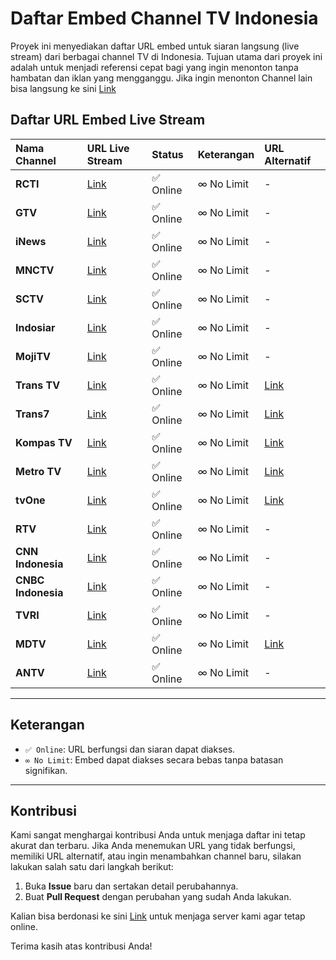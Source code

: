 # Daftar Embed Channel TV Indonesia

Proyek ini menyediakan daftar URL embed untuk siaran langsung (live stream) dari berbagai channel TV di Indonesia. Tujuan utama dari proyek ini adalah untuk menjadi referensi cepat bagi yang ingin menonton tanpa hambatan dan iklan yang mengganggu. Jika ingin menonton Channel lain bisa langsung ke sini [Link](https://stream.otakusubs.my.id/livetv)

## Daftar URL Embed Live Stream

| Nama Channel | URL Live Stream | Status | Keterangan | URL Alternatif |
| :--- | :--- | :--- | :--- | :--- |
| **RCTI** | [Link](https://jptv.otakutv.my.id/rcti) | ✅ Online | ∞ No Limit | - |
| **GTV** | [Link](https://jptv.otakutv.my.id/gtv) | ✅ Online | ∞ No Limit | - |
| **iNews** | [Link](https://jptv.otakutv.my.id/inews) | ✅ Online | ∞ No Limit | - |
| **MNCTV** | [Link](https://jptv.otakutv.my.id/mnctv) | ✅ Online | ∞ No Limit | - |
| **SCTV** | [Link](https://sctv-50t.pages.dev/) | ✅ Online | ∞ No Limit | - |
| **Indosiar** | [Link](https://indosiar.pages.dev/) | ✅ Online | ∞ No Limit | - |
| **MojiTV** | [Link](https://moji-tv.pages.dev/) | ✅ Online | ∞ No Limit | - |
| **Trans TV** | [Link](https://jptv.otakutv.my.id/transtv) | ✅ Online | ∞ No Limit | [Link](https://trans-tv.pages.dev/) |
| **Trans7** | [Link](https://jptv.otakutv.my.id/trans7) | ✅ Online | ∞ No Limit | [Link](https://trans7-3mc.pages.dev/) |
| **Kompas TV** | [Link](https://jptv.otakutv.my.id/kompastv) | ✅ Online | ∞ No Limit | [Link](https://kompas-tv-94q.pages.dev/) |
| **Metro TV** | [Link](https://jptv.otakutv.my.id/metrotv) | ✅ Online | ∞ No Limit | [Link](https://otakusubs.my.id/metrotv.html) |
| **tvOne** | [Link](https://jptv.otakutv.my.id/tvone) | ✅ Online | ∞ No Limit | [Link](https://otakusubs.my.id/metrotv.html) |
| **RTV** | [Link](https://otakusubs.my.id/rtv.html) | ✅ Online | ∞ No Limit | - |
| **CNN Indonesia** | [Link](https://otakusubs.my.id/cnn.html) | ✅ Online | ∞ No Limit | - |
| **CNBC Indonesia** | [Link](https://otakusubs.my.id/cnbc.html) | ✅ Online | ∞ No Limit | - |
| **TVRI** | [Link](https://jptv.otakutv.my.id/tvri) | ✅ Online | ∞ No Limit | - |
| **MDTV** | [Link](https://jptv.otakutv.my.id/mdtv) | ✅ Online | ∞ No Limit | [Link](https://mdtv-d0y.pages.dev/) |
| **ANTV** | [Link](https://jptv.otakutv.my.id/antv) | ✅ Online | ∞ No Limit | - |

---

## Keterangan

-   `✅ Online`: URL berfungsi dan siaran dapat diakses.
-   `∞ No Limit`: Embed dapat diakses secara bebas tanpa batasan signifikan.

---

## Kontribusi

Kami sangat menghargai kontribusi Anda untuk menjaga daftar ini tetap akurat dan terbaru. Jika Anda menemukan URL yang tidak berfungsi, memiliki URL alternatif, atau ingin menambahkan channel baru, silakan lakukan salah satu dari langkah berikut:

1.  Buka **Issue** baru dan sertakan detail perubahannya.
2.  Buat **Pull Request** dengan perubahan yang sudah Anda lakukan.

Kalian bisa berdonasi ke sini [Link](https://trakteer.id/otakusubs) untuk menjaga server kami agar tetap online.

Terima kasih atas kontribusi Anda!